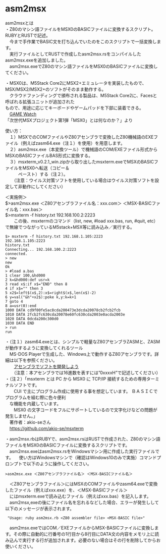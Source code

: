 # asm2msx  
asm2msxとは  
・Z80のマシン語ファイルをMSX0のBASICファイルに変換するスクリプト。RUBYとRUSTで記述。  
　今まで手作業でBASIC文を打ち込んでいたのをこのスクリプトで一括変換します。  
　実行ファイルとしてRUSTで作成したasm2msx.rsをコンパイルしたasm2msx.exeを追加しました。  
　asm2msx.exeでZ80のマシン語ファイルをMSX0のBASICファイルに変換してください。  
 
・MSX0は、M5Stack Core2にMSX2+エミュレータを実装したもので、MSX/MSX2/MSX2+のソフトがそのまま動作する。  
　クラウドファンディングで頒布される製品は、M5Stack Core2に、Facesと呼ばれる拡張ユニットが追加された    
  もので、用途に応じてキーボードやゲームパッドを下部に装着できる。  
  　[GAME Watch](https://game.watch.impress.co.jp/docs/kikaku/1468315.html)   
   「次世代MSXプロジェクト第1弾「MSX0」とは何なのか？」より  
   
使い方：  
　１）MSXでのCOMファイルやZ80アセンブラで変換したZ80機械語のEXEファイル（例えばzasm64.exe（注１）を使用）を用意します。  
　２）asm2msx.exe（本変換ツール）で機械語のCOM/EXEファイル形式からMSXのBASICファイルBAS形式に変換する。  
　３）msxterm_v0.2.1_win.zipから取り出したmsxterm.exeでMSXのBASICファイルをMSX0へ転送（コピー＆  
　　　ペースト）する（注２）。  
　　（注意：ウイルス対策ソフトを使用している場合はウイルス対策ソフトを設定して非動作にしてください）  
  
＜実施例＞  
$>asm2msx.exe ＜Z80アセンブラファイル名：xxx.com＞ ＜MSX-BASICファイル名：xxx.bas＞  
$>msxterm -f history.txt 192.168.100.2:2223  
　　この後、msxtermのコマンド（list, new, #load xxx.bas, run, #quit, etc）で無線でつながっているM5stack+MSX等に読み込み／実行する。  
  
```
$> msxterm -f history.txt 192.168.1.105:2223  
192.168.1.105:2223  
history.txt  
Connecting... 192.168.100.2:2223  
connected.  
> new  
new  
Ok  
> #load a.bas  
1 clear 100,&hd000  
2 k=&hd000:def usr=k  
3 read x$:if x$="END" then 8  
4 if x$="" then 3  
5 x2$=left$(x$,2):x$=right$(x$,len(x$)-2)  
6 y=val("&h"+x2$):poke k,y:k=k+1  
7 goto 4  
8 a=usr(0):end  
1000 DATA cd9f00fe5ac8cda200473e3dcda20078cb2fcb2fcb  
1010 DATA 2fcb2fc630cda20078e60fc630cda2003e0acda2003e  
1020 DATA 0dcda200c300d0  
1030 DATA END  
> run  
run  
```

  
・（注１）zasm64.exeとは、シンプルで軽量なZ80アセンブラZASMと、ZASMが動作するように変換してくれるツール  
　MS-DOS Playerで生成した、Windows上で動作するZ80アセンブラです。詳細は以下を参照ください。  
　　[アセンブラでソフトを開発しよう](https://www.tiny-yarou.com/asmdev/asmdev.html)  
  　　（注意：本アセンブラでは16進数を表すには”0xxxxH”で記述してください）  
・（注２）「msxterm とは PC から MSX0 に TCP/IP 接続するための専用ターミナルソフトです。  
　　CUI で主にプログラム作成に使用する事を想定しています。 ＢＡＳＩＣでプログラムを組む際に色々便利  
  　な機能を内蔵しています。  
　　MSX0 の文字コードをフルにサポートしているので文字化けなどの問題が発生しません。」  
 　著作者：akio-seさん  
 　https://github.com/akio-se/msxterm  
  
・asm2msx.rbはRUBYで、asm2msx.rsはRUSTで作成された、Z80のマシン語ファイルをMSX0のBASICファイルに変換するスクリプトです。
　asm2msx.exeはasm2msx.rsをWindowsマシン用に作成した実行ファイルです。
　使い方はWindowsマシンで（確認はWindows10のみで実施）コマンドプロンプトで以下のように操作してください。  
  
    >asm2msx.exe ＜Z80アセンブラファイル名＞ ＜MSX-BASICファイル名＞　　
  
　＜Z80アセンブラファイル＞にはMSXのCOMファイルやzasm64.exeで変換したファイル（例えばxxx.exe）を、＜MSX-BASICファイル＞  
　にはmsxterm.exeで読み込むファイル（例えばxxx.bas）を記入します。  
　asm2msx,exeの後にファイル名を忘れるなどした場合、エラーが発生しして以下のメッセージが表示されます。  
  
     "Usage: ruby asm2msx.rb <Z80 assembler file> <MSX-BASIC file>"  
  
　asm2msx.exeではCOM／EXEファイルからMSX-BASICファイルに変換します。その際に自動的に行番号の1行目から8行目にDATA文の内容をメモリ上に読み込んで実行する行が追加されます。必要のない場合はその行を削除してからお使いください。  
  

